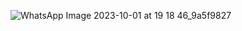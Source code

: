 
![WhatsApp Image 2023-10-01 at 19 18 46_9a5f9827](https://github.com/Talha885/Weather-App/assets/109594908/b339b743-1c2f-4945-8ca3-2728fddae65c)
